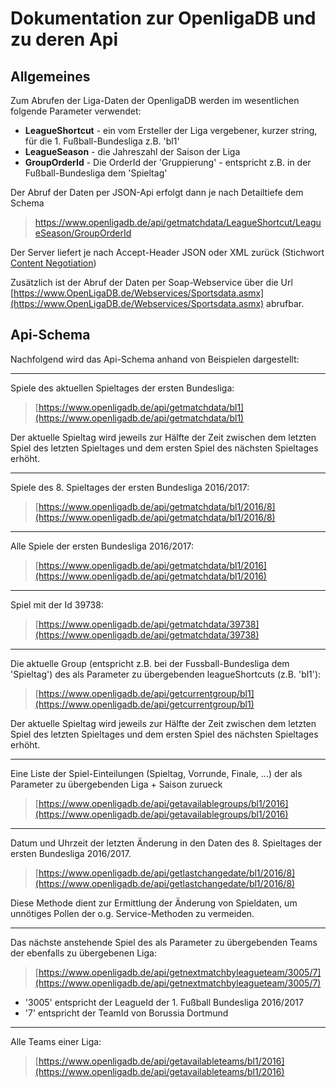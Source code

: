 # Dokumentation zur OpenligaDB und zu deren Api

## Allgemeines

Zum Abrufen der Liga-Daten der OpenligaDB werden im wesentlichen folgende Parameter verwendet:
- **LeagueShortcut**  - ein vom Ersteller der Liga vergebener, kurzer string, für die 1. Fußball-Bundesliga z.B. 'bl1'
- **LeagueSeason** - die Jahreszahl der Saison der Liga
- **GroupOrderId** - Die OrderId der 'Gruppierung' - entspricht z.B. in der Fußball-Bundesliga dem 'Spieltag' 

Der Abruf der Daten per JSON-Api erfolgt dann je nach Detailtiefe dem Schema

> https://www.openligadb.de/api/getmatchdata/LeagueShortcut/LeagueSeason/GroupOrderId

Der Server liefert je nach Accept-Header JSON oder XML zurück (Stichwort [Content Negotiation](https://weblog.west-wind.com/posts/2012/aug/21/an-introduction-to-aspnet-web-api#ContentNegotiation))

Zusätzlich ist der Abruf der Daten 
per Soap-Webservice über die Url [https://www.OpenLigaDB.de/Webservices/Sportsdata.asmx](https://www.OpenLigaDB.de/Webservices/Sportsdata.asmx) abrufbar.



## Api-Schema
Nachfolgend wird das Api-Schema anhand von Beispielen dargestellt:

---
Spiele des aktuellen Spieltages der ersten Bundesliga:
> [https://www.openligadb.de/api/getmatchdata/bl1](https://www.openligadb.de/api/getmatchdata/bl1)

Der aktuelle Spieltag wird jeweils zur Hälfte der Zeit zwischen dem letzten Spiel des letzten Spieltages und dem ersten Spiel des nächsten Spieltages erhöht.

---
Spiele des 8. Spieltages der ersten Bundesliga 2016/2017:
> [https://www.openligadb.de/api/getmatchdata/bl1/2016/8](https://www.openligadb.de/api/getmatchdata/bl1/2016/8)

---
Alle Spiele der ersten Bundesliga 2016/2017:
> [https://www.openligadb.de/api/getmatchdata/bl1/2016](https://www.openligadb.de/api/getmatchdata/bl1/2016)

---
Spiel mit der Id 39738:
> [https://www.openligadb.de/api/getmatchdata/39738](https://www.openligadb.de/api/getmatchdata/39738)

---
Die aktuelle Group (entspricht z.B. bei der Fussball-Bundesliga dem 'Spieltag') des als Parameter zu übergebenden leagueShortcuts (z.B. 'bl1'):
> [https://www.openligadb.de/api/getcurrentgroup/bl1](https://www.openligadb.de/api/getcurrentgroup/bl1)

Der aktuelle Spieltag wird jeweils zur Hälfte der Zeit zwischen dem letzten Spiel des letzten Spieltages und dem ersten Spiel des nächsten Spieltages erhöht.


---
Eine Liste der Spiel-Einteilungen (Spieltag, Vorrunde, Finale, ...) der als Parameter zu übergebenden Liga + Saison zurueck
> [https://www.openligadb.de/api/getavailablegroups/bl1/2016](https://www.openligadb.de/api/getavailablegroups/bl1/2016)

---
Datum und Uhrzeit der letzten Änderung in den Daten des 8. Spieltages der ersten Bundesliga 2016/2017.
> [https://www.openligadb.de/api/getlastchangedate/bl1/2016/8](https://www.openligadb.de/api/getlastchangedate/bl1/2016/8)

Diese Methode dient zur Ermittlung der Änderung von Spieldaten, um unnötiges Pollen der o.g. Service-Methoden zu vermeiden.

---
Das nächste anstehende Spiel des als Parameter zu übergebenden Teams der ebenfalls zu übergebenen Liga:
> [https://www.openligadb.de/api/getnextmatchbyleagueteam/3005/7](https://www.openligadb.de/api/getnextmatchbyleagueteam/3005/7)

- '3005' entspricht der LeagueId der 1. Fußball Bundesliga 2016/2017
- '7' entspricht der TeamId von Borussia Dortmund

---
Alle Teams einer Liga:
> [https://www.openligadb.de/api/getavailableteams/bl1/2016](https://www.openligadb.de/api/getavailableteams/bl1/2016)

















